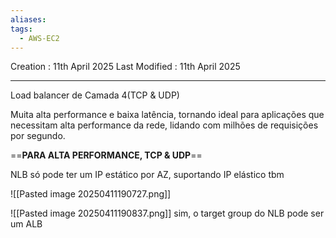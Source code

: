 ```yaml
---
aliases: 
tags:
  - AWS-EC2
---
```

Creation : 11th April 2025
Last Modified : 11th April 2025
___

Load balancer de Camada 4(TCP & UDP)

Muita alta performance e baixa latência, tornando ideal para aplicações que necessitam alta performance da rede, lidando com milhões de requisições por segundo.

==**PARA ALTA PERFORMANCE, TCP & UDP**==

NLB só pode ter um IP estático por AZ, suportando IP elástico tbm

![[Pasted image 20250411190727.png]]

![[Pasted image 20250411190837.png]]
sim, o target group do NLB pode ser um ALB







